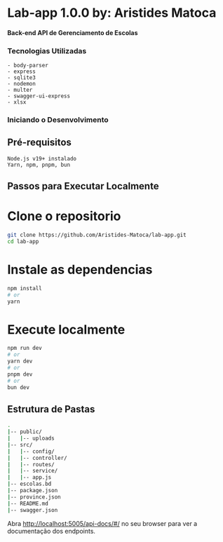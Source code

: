 # Lab-app 1.0.0 by: Aristides Matoca
#### Back-end API de Gerenciamento de Escolas

### Tecnologias Utilizadas

    - body-parser
    - express
    - sqlite3
    - nodemon
    - multer
    - swagger-ui-express
    - xlsx
    
### Iniciando o Desenvolvimento
## Pré-requisitos

    Node.js v19+ instalado
    Yarn, npm, pnpm, bun

## Passos para Executar Localmente
# Clone o repositorio

``` bash
git clone https://github.com/Aristides-Matoca/lab-app.git
cd lab-app
```

# Instale as dependencias

```bash
npm install
# or
yarn
```

# Execute localmente

```bash
npm run dev
# or
yarn dev
# or
pnpm dev
# or
bun dev
```

## Estrutura de Pastas

``` bash
.
|-- public/
|   |-- uploads
|-- src/ 
|   |-- config/
|   |-- controller/
|   |-- routes/
|   |-- service/
|   |-- app.js
|-- escolas.bd
|-- package.json
|-- province.json
|-- README.md
|-- swagger.json
```


Abra [http://localhost:5005/api-docs/#/](http://localhost:5005/api-docs/#/) no seu browser para ver a documentação dos endpoints.
